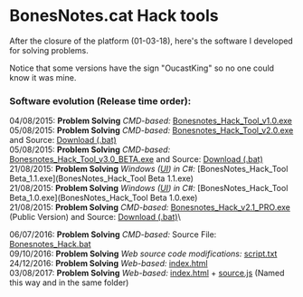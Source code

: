 # BonesNotes.cat Hack tools
After the closure of the platform (01-03-18), here's the software I developed for solving problems.

Notice that some versions have the sign "OucastKing" so no one could know it was mine.
### Software evolution (Release time order):

04/08/2015: **Problem Solving** *CMD-based:* [Bonesnotes_Hack_Tool_v1.0.exe](Bonesnotes_Hack_Tool_v1.0.exe)\
05/08/2015: **Problem Solving** *CMD-based:* [Bonesnotes_Hack_Tool_v2.0.exe](Bonesnotes_Hack_Tool_v2.0.exe) and Source: [Download (.bat)](Bonesnotes_Hack_Tool_v2.0.bat)\
05/08/2015: **Problem Solving** *CMD-based:* [Bonesnotes_Hack_Tool_v3.0_BETA.exe](Bonesnotes_Hack_Tool_v3.0_BETA.exe) and Source: [Download (.bat)](Bonesnotes_Hack_v3.0_BETA.bat)\
21/08/2015: **Problem Solving**  *Windows ([UI](https://en.wikipedia.org/wiki/User_interface)) in C#:* [BonesNotes_Hack_Tool Beta_1.1.exe](BonesNotes_Hack_Tool Beta 1.1.exe)\
21/08/2015: **Problem Solving**  *Windows ([UI](https://en.wikipedia.org/wiki/User_interface)) in C#:* [BonesNotes_Hack_Tool Beta_1.0.exe](BonesNotes_Hack_Tool Beta 1.0.exe)\
21/08/2015: **Problem Solving** *CMD-based:* [Bonesnotes_Hack_v2.1_PRO.exe](Bonesnotes_Hack_v2.1_PRO.exe) (Public Version) and Source: [Download (.bat)](Bonesnotes_Hack_v2.1_PRO.bat)\

06/07/2016: **Problem Solving** *CMD-based:* Source File: [Bonesnotes_Hack.bat](Bonesnotes_Hack.bat)\
09/10/2016: **Problem Solving** *Web source code modifications:* [script.txt](script.txt)\
24/12/2016: **Problem Solving** *Web-based:* [index.html](index1.html)\
03/08/2017: **Problem Solving** *Web-based:* [index.html](index2.html) + [source.js](source2.js) (Named this way and in the same folder)



